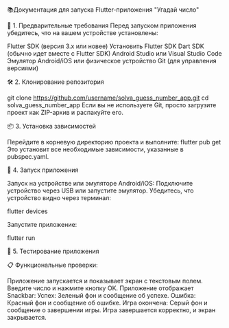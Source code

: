 📚Документация для запуска Flutter-приложения "Угадай число"

🚀 1. Предварительные требования
Перед запуском приложения убедитесь, что на вашем устройстве установлены:

Flutter SDK (версия 3.x или новее)
Установить Flutter SDK
Dart SDK (обычно идет вместе с Flutter SDK)
Android Studio или Visual Studio Code
Эмулятор Android/iOS или физическое устройство
Git (для управления версиями)


🛠️ 2. Клонирование репозитория

git clone https://github.com/username/solva_guess_number_app.git
cd solva_guess_number_app
Если вы не используете Git, просто загрузите проект как ZIP-архив и распакуйте его.


📦 3. Установка зависимостей

Перейдите в корневую директорию проекта и выполните:
flutter pub get
Это установит все необходимые зависимости, указанные в pubspec.yaml.

📲 4. Запуск приложения

Запуск на устройстве или эмуляторе Android/iOS:
Подключите устройство через USB или запустите эмулятор.
Убедитесь, что устройство видно через терминал:

flutter devices

Запустите приложение:

flutter run

🧪 5. Тестирование приложения

📋 Функциональные проверки:

Приложение запускается и показывает экран с текстовым полем.
Введите число и нажмите кнопку OK.
Приложение отображает Snackbar:
Успех: Зеленый фон и сообщение об успехе.
Ошибка: Красный фон и сообщение об ошибке.
Игра окончена: Серый фон и сообщение о завершении игры.
Игра завершается корректно, и экран закрывается.
